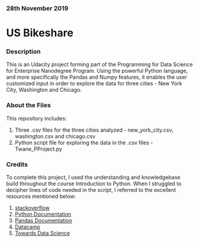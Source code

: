 ### 28th November 2019


# US Bikeshare


### Description
This is an Udacity project forming part of the Programming for Data Science for Enterprise Nanodegree Program. Using the powerful Python language, and more specifically the Pandas and Numpy features, it enables the user customized input in order to explore the data for three cities - New York City, Washington and Chicago.

### About the Files
This repository includes:
1) Three .csv files for the three cities analyzed - new_york_city.csv, washington.csv and chicago.csv
2) Python script file for exploring the data in the .csv files - Twane_PProject.py


### Credits
To complete this project, I used the understanding and knowledgebase build throughout the course Introduction to Python. When I struggled to decipher lines of code needed in the script, I referred to the excellent resources mentioned below:

1) [stackoverflow](https:/stackoverflow.com)
2) [Python Documentation](https://docs.python.org/3/library)
3) [Pandas Documentation](https://pandas.pydata.org/pandas-docs/version/0.17.0/)
4) [Datacamp](https://www.datacamp.com/community/tutorials/pandas-tutorial-dataframe-python)
5) [Towards Data Science](https://towardsdatascience.com/)

